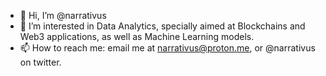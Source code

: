 - 👋 Hi, I’m @narrativus
- 👀 I’m interested in Data Analytics, specially aimed at Blockchains and Web3 applications, as well as Machine Learning models.
- 📫 How to reach me: email me at narrativus@proton.me, or @narrativus on twitter.

<!---
narrativus/narrativus is a ✨ special ✨ repository because its `README.md` (this file) appears on your GitHub profile.
You can click the Preview link to take a look at your changes.
--->
